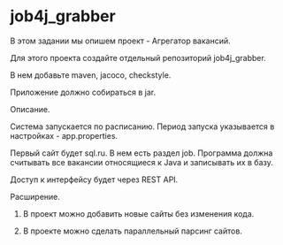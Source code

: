 # job4j_grabber
В этом задании мы опишем проект - Агрегатор вакансий.

Для этого проекта создайте отдельный репозиторий job4j_grabber.

В нем добавьте maven, jacoco, checkstyle.

Приложение должно собираться в jar.

Описание.

Система запускается по расписанию. Период запуска указывается в настройках - app.properties. 

Первый сайт будет sql.ru. В нем есть раздел job. Программа должна считывать все вакансии относящиеся к Java и записывать их в базу.

Доступ к интерфейсу будет через REST API.

 

Расширение.

1. В проект можно добавить новые сайты без изменения кода.

2. В проекте можно сделать параллельный парсинг сайтов.
